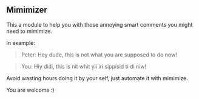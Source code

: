 ## Mimimizer

This a module to help you with those annoying smart comments you might need to mimimize.

In example:

> Peter: Hey dude, this is not what you are supposed to do now!

> You: Hiy didi, this is nit whit yii iri sippisid ti di niw!

Avoid wasting hours doing it by your self, just automate it with mimimize.

You are welcome :)
